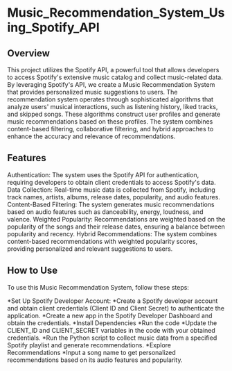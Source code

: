 # Music_Recommendation_System_Using_Spotify_API
## Overview
This project utilizes the Spotify API, a powerful tool that allows developers to access Spotify's extensive music catalog and collect music-related data. By leveraging Spotify's API, we create a Music Recommendation System that provides personalized music suggestions to users.
The recommendation system operates through sophisticated algorithms that analyze users' musical interactions, such as listening history, liked tracks, and skipped songs. These algorithms construct user profiles and generate music recommendations based on these profiles. The system combines content-based filtering, collaborative filtering, and hybrid approaches to enhance the accuracy and relevance of recommendations.

## Features
Authentication: The system uses the Spotify API for authentication, requiring developers to obtain client credentials to access Spotify's data.
Data Collection: Real-time music data is collected from Spotify, including track names, artists, albums, release dates, popularity, and audio features.
Content-Based Filtering: The system generates music recommendations based on audio features such as danceability, energy, loudness, and valence.
Weighted Popularity: Recommendations are weighted based on the popularity of the songs and their release dates, ensuring a balance between popularity and recency.
Hybrid Recommendations: The system combines content-based recommendations with weighted popularity scores, providing personalized and relevant suggestions to users.

## How to Use
To use this Music Recommendation System, follow these steps:

*Set Up Spotify Developer Account:
  *Create a Spotify developer account and obtain client credentials (Client ID and Client Secret) to authenticate the application.
  *Create a new app in the Spotify Developer Dashboard and obtain the credentials.
*Install Dependencies
*Run the code
  *Update the CLIENT_ID and CLIENT_SECRET variables in the code with your obtained credentials.
  *Run the Python script to collect music data from a specified Spotify playlist and generate recommendations.
*Explore Recommendations
  *Input a song name to get personalized recommendations based on its audio features and popularity.


